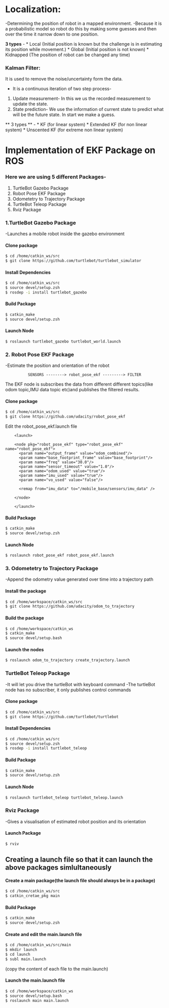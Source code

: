 # Localization:
-Determining the position of robot in a mapped environment.
-Because it is a probabilistic model so robot do this by making some guesses and then over the time it narrow down to one position.

**3 types** -  * Local (Initial position is known but the challenge is in estimating its position 
	 		   		   while movement.)
	 		   		   * Global (Initial position is not known)
	 		   		   * Kidnapped (The position of robot can be changed any time)

### Kalman Filter: 
It is used to remove the noise/uncertainty form the data. 
* It is a continuous iteration of two step process-
1. Update measurement- In this we us the recorded measurement to update the state.
2. State prediction- We use the information of current state to predict what will 
be the future state. In start we make a guess.

** 3 types ** - * KF (for linear system)
				* Extended KF (for non linear system)
			    * Unscented KF (for extreme non linear system)


# Implementation of EKF Package on ROS

### Here we are using 5 different Packages-
1. TurtleBot Gazebo Package
2. Robot Pose EKF Package
3. Odometetry to Trajectory Package
4. TurtleBot Teleop Package
5. Rviz Package

### 1.TurtleBot Gazebo Package
-Launches a mobile robot inside the gazebo environment

#### Clone package
```sh
$ cd /home/catkin_ws/src
$ git clone https://github.com/turtlebot/turtlebot_simulator
```
#### Install Dependencies
```sh
$ cd /home/catkin_ws/src
$ source devel/setup.zsh
$ rosdep -i install turtlebot_gazebo
```
#### Build Package
```sh
$ catkin_make
$ source devel/setup.zsh
```
#### Launch Node
```sh 
$ roslaunch turtlebot_gazebo turtlebot_world.launch
```
### 2. Robot Pose EKF Package
-Estimate the position and orientation of the robot


              SENSORS --------> robot_pose_ekf ---------> FILTER

The EKF node is subscribes the data from different different topics(like odom topic,IMU data topic etc)and publishes the filtered results.


#### Clone package
```sh
$ cd /home/catkin_ws/src
$ git clone https://github.com/udacity/robot_pose_ekf
```
Edit the robot_pose_ekf.launch file

		<launch>

		<node pkg="robot_pose_ekf" type="robot_pose_ekf" name="robot_pose_ekf">
		  <param name="output_frame" value="odom_combined"/>
		  <param name="base_footprint_frame" value="base_footprint"/>
		  <param name="freq" value="30.0"/>
		  <param name="sensor_timeout" value="1.0"/>  
		  <param name="odom_used" value="true"/>
		  <param name="imu_used" value="true"/>
		  <param name="vo_used" value="false"/>

		  <remap from="imu_data" to="/mobile_base/sensors/imu_data" />    

		</node>

		</launch>

#### Build Package
```sh
$ catkin_make
$ source devel/setup.zsh
```
#### Launch Node 
```sh
$ roslaunch robot_pose_ekf robot_pose_ekf.launch 
```
### 3. Odometetry to Trajectory Package
-Append the odometry value generated over time into a trajectory path

#### Install the package
```sh
$ cd /home/workspace/catkin_ws/src
$ git clone https://github.com/udacity/odom_to_trajectory
```
#### Build the package
```sh
$ cd /home/workspace/catkin_ws
$ catkin_make
$ source devel/setup.bash
```
#### Launch the nodes
```sh
$ roslaunch odom_to_trajectory create_trajectory.launch
```

### TurtleBot Teleop Package
-It will let you drive the turtleBot with keyboard command
-The turtleBot node has no subscriber, it only publishes control commands

#### Clone package
```sh
$ cd /home/catkin_ws/src
$ git clone https://github.com/turtlebot/turtlebot
```
#### Install Dependencies
```sh
$ cd /home/catkin_ws/src
$ source devel/setup.zsh
$ rosdep -i install turtlebot_teleop
```
#### Build Package
```sh
$ catkin_make
$ source devel/setup.zsh
```
#### Launch Node 
```sh
$ roslaunch turtlebot_teleop turtlebot_teleop.launch
```

### Rviz Package
-Gives a visualisation of estimated robot position and its orientation 

#### Launch Package
```sh
$ rviv
```
## Creating a launch file so that it can launch the above packages simlultaneously
	
#### Create a main package(the launch file should always be in a package)
```sh
$ cd /home/catkin_ws/src
$ catkin_cretae_pkg main
```	
#### Build Package
```sh
$ catkin_make
$ source devel/setup.zsh
``` 	
#### Create and edit the main.launch file
```sh
$ cd /home/catkin_ws/src/main
$ mkdir launch
$ cd launch
$ subl main.launch
```
(copy the content of each file to the main.launch)

#### Launch the main.launch file
```sh
$ cd /home/workspace/catkin_ws
$ source devel/setup.bash
$ roslaunch main main.launch
```


